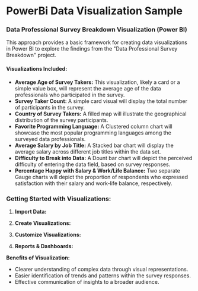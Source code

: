 # PowerBi Data Visualization Sample

### Data Professional Survey Breakdown Visualization (Power BI)

This approach provides a basic framework for creating data visualizations in Power BI to explore the findings from the "Data Professional Survey Breakdown" project.

#### Visualizations Included:

* **Average Age of Survey Takers:** This visualization, likely a card or a simple value box, will represent the average age of the data professionals who participated in the survey.
* **Survey Taker Count:** A simple card visual will display the total number of participants in the survey.
* **Country of Survey Takers:** A filled map will illustrate the geographical distribution of the survey participants.
* **Favorite Programming Language:** A Clustered column chart will showcase the most popular programming languages among the surveyed data professionals. 
* **Average Salary by Job Title:** A Stacked bar chart will display the average salary across different job titles within the data set.
* **Difficulty to Break into Data:** A Dount bar chart will depict the perceived difficulty of entering the data field, based on survey responses.
* **Percentage Happy with Salary & Work/Life Balance:** Two separate Gauge charts will depict the proportion of respondents who expressed satisfaction with their salary and work-life balance, respectively.

### Getting Started with Visualizations:

1. **Import Data:**  

2. **Create Visualizations:**

3. **Customize Visualizations:**

4. **Reports & Dashboards:**

**Benefits of Visualization:**

* Clearer understanding of complex data through visual representations.
* Easier identification of trends and patterns within the survey responses.
* Effective communication of insights to a broader audience.

